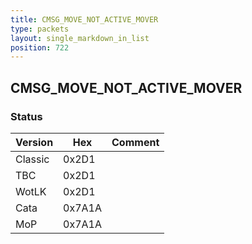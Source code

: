 ```yaml
---
title: CMSG_MOVE_NOT_ACTIVE_MOVER
type: packets
layout: single_markdown_in_list
position: 722
---
```


## CMSG_MOVE_NOT_ACTIVE_MOVER

### Status

Version    | Hex        | Comment
---------- | ---------- | ---------- 
Classic    | 0x2D1      | 
TBC        | 0x2D1      | 
WotLK      | 0x2D1      | 
Cata       | 0x7A1A     | 
MoP        | 0x7A1A     | 